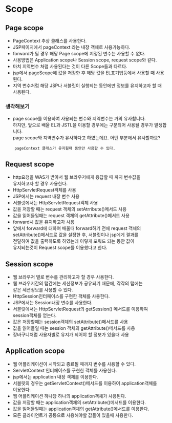 Scope
=======

## Page scope

* PageContext 추상 클래스를 사용한다.
* JSP페이지에서 pageContext 라는 내장 객체로 사용가능하다.
* forward가 될 경우 해당 Page scope에 지정된 변수는 사용할 수 없다.
* 사용방법은 Application scope나 Session scope, request scope와 같다.
* 마치 지역변수 처럼 사용된다는 것이 다른 Scope들과 다르다.
* jsp에서 pageScope에 값을 저장한 후 해당 값을 EL표기법등에서 사용할 때 사용된다.
* 지역 변수처럼 해당 JSP나 서블릿이 실행되는 동안에만 정보를 유지하고자 할 때  
  사용된다.

### 생각해보기

* page scope를 이용하여 사용되는 변수와 지역변수는 거의 유사합니다.   
  하지만, 앞으로 배울 EL과 JSTL을 이용할 경우에는 구분되어 사용될 경우가 발생합니다.   
  page scope와 지역변수가 유사하다고 하였는데요. 어떤 부분에서 유사할까요?

```
    pageContext 클래스가 유지될때 동안만 사용할 수 있다.
```

## Request scope

* http요청을 WAS가 받아서 웹 브라우저에게 응답할 때 까지 변수값을  
  유지하고자 할 경우 사용한다.
* HttpServletRequest객체를 사용
* JSP에서는 request 내장 변수 사용
* 서블릿에서는 HttpServletRequest객체 사용
* 값을 저장할 때는 request 객체의 setAtrribute()메서드 사용
* 값을 읽어들일때는 request 객체의 getAttribute()메서드 사용
* forward시 값을 유지하고자 사용
* 앞에서 forward에 대하여 배울때 forward하기 전에 request 객체의  
  setAttribute()메서드로 값을 설정한 후, 서블릿이나 jsp에게 결과를  
  전달하여 값을 출력하도록 하였는데 이렇게 포워드 되는 동안 값이  
  유지되는것이 Request scope를 이용했다고 한다.

## Session scope

* 웹 브라우저 별로 변수를 관리하고자 할 경우 사용한다.
* 웹 브라우저간의 탭간에는 세션정보가 공유되기 때문에, 각각의 탭에는   
  같은 세션정보를 사용할 수 있다.
* HttpSession인터페이스를 구현한 객체를 사용한다.
* JSP에서는 Session내장 변수를 사용한다.
* 서블릿에서는 HttpServletRequest의 getSession() 메서드를 이용하여  
  session객체를 얻는다.
* 값은 저장할때는 session객체의 setAttribute()메서드를 사용
* 값을 읽어들일 때는 session 객체의 getAttribute()메서드를 사용
* 장바구니처럼 사용자별로 유지가 되어야 할 정보가 있을때 사용

## Application scope

* 웹 어플리케이션이 시작되고 종료될 때까지 변수를 사용할 수 있다.
* ServletContext 인터페이스를 구현한 객체를 사용한다.
* jsp에서는 application 내장 객체를 이용한다.
* 서블릿의 경우는 getServletContext()메서드를 이용하여 application객체를  
  이용한다.
* 웹 어플리케이션 하나당 하나의 application객체가 사용된다.
* 값을 저장할 때는 application객체의 setAttribute()메서드를 이용한다.
* 값을 읽어들일때는 application객체의 getAttribute()메서드를 이용한다.
* 모든 클라이언트가 공통으로 사용해야할 값들이 있을때 사용한다.

